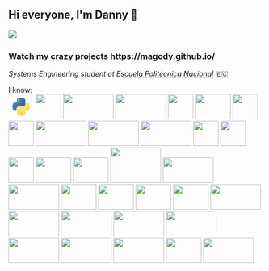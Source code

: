 ## Hi everyone, I'm Danny 👋


![](https://visitor-badge.glitch.me/badge?page_id=magody.magody)
<br />

### Watch my crazy projects https://magody.github.io/

*Systems Engineering student at [Escuela Politécnica Nacional](https://www.epn.edu.ec)* 🇪🇨

I know:
<br />
<img width="50" height="50" src="https://raw.githubusercontent.com/github/explore/80688e429a7d4ef2fca1e82350fe8e3517d3494d/topics/python/python.png">
<img width="50" height="50" src="https://upload.wikimedia.org/wikipedia/commons/thumb/c/cf/Angular_full_color_logo.svg/1200px-Angular_full_color_logo.svg.png">
<img width="100" height="50" src="https://sdtimes.com/wp-content/uploads/2018/03/spring-boot-490x257.png">
<img width="100" height="50" src="https://cms-assets.tutsplus.com/uploads/users/769/posts/25334/preview_image/get-started-with-laravel-6-400x277.png">
<img width="50" height="50" src="https://upload.wikimedia.org/wikipedia/commons/1/18/ISO_C%2B%2B_Logo.svg">
<img width="70" height="50" src="https://www.avenga.com/wp-content/uploads/2020/11/C-Sharp.png">
<img width="50" height="50" src="https://upload.wikimedia.org/wikipedia/commons/2/21/Matlab_Logo.png">
<img width="50" height="50" src="https://upload.wikimedia.org/wikipedia/commons/6/6a/Gnu-octave-logo.svg">
<img width="100" height="50" src="https://d1.awsstatic.com/asset-repository/products/amazon-rds/1024px-MySQL.ff87215b43fd7292af172e2a5d9b844217262571.png">
<img width="100" height="50" src="https://upload.wikimedia.org/wikipedia/commons/thumb/1/11/TensorFlowLogo.svg/1200px-TensorFlowLogo.svg.png">
<img width="100" height="50" src="https://upload.wikimedia.org/wikipedia/commons/thumb/d/d9/Node.js_logo.svg/1280px-Node.js_logo.svg.png">
<img width="50" height="50" src="https://miro.medium.com/max/816/1*TpbxEQy4ckB-g31PwUQPlg.png">
<img width="50" height="50" src="https://emanueleciriachi.net/wp-content/uploads/2019/01/logo-mongodb-png-mongodb-logo-png-400.png">
<img width="50" height="50" src="https://img.icons8.com/color/452/firebase.png">
<img width="70" height="50" src="https://upload.wikimedia.org/wikipedia/commons/thumb/3/35/Tux.svg/1200px-Tux.svg.png">
<img width="70" height="50" src="https://upload.wikimedia.org/wikipedia/commons/thumb/2/29/Postgresql_elephant.svg/1200px-Postgresql_elephant.svg.png">
<img width="100" height="70" src="https://killbill.io/wp-content/uploads/2014/11/docker1.png">
<img width="100" height="50" src="https://upload.wikimedia.org/wikipedia/commons/6/64/Android_logo_2019_%28stacked%29.svg">
<img width="100" height="50" src="https://upload.wikimedia.org/wikipedia/commons/thumb/2/27/PHP-logo.svg/2560px-PHP-logo.svg.png">
<img width="70" height="50" src="https://devopedia.org/images/article/45/8328.1526292163.svg">
<img width="70" height="50" src="https://cdn.pixabay.com/photo/2017/08/05/11/16/logo-2582747_960_720.png">
<img width="70" height="50" src="https://lh3.googleusercontent.com/proxy/Q9aarVeaehJb7YKExMb6-z_dIiV64EnJ869D__Z-noWi9KjLwO1rkv-noOtmmTPeO8go8FNqG8DqDYG_Q1Z5BHADVpwiQxCSJ_hHfnpRUjnZ5PpEdSABb6P0wJ6gekCnrRfNgIFW9w70">
<img width="70" height="50" src="https://c0.klipartz.com/pngpicture/23/261/sticker-png-responsive-web-design-boilerplate-text-html-template-boilerplate-code-world-wide-web-template-blue-text-trademark-logo.png">
<img width="100" height="50" src="https://encrypted-tbn0.gstatic.com/images?q=tbn:ANd9GcTUjwxX9qvo9UtGxFdIND6JgWOwdWvW6GxLfQkz-F85S0ICnL8gp_klnIHHq9cFp5uGiEg&usqp=CAU">
<img width="100" height="50" src="https://www.natmarchand.fr/wp-content/uploads/2018/05/asp.net_.jpg">
<img width="100" height="50" src="https://www.solvps.com/blog/wp-content/uploads/2014/08/newdotnetlogo_2.png">
<img width="100" height="50" src="https://seeklogo.com/images/S/sails-logo-7784E4A0F3-seeklogo.com.png">
<img width="100" height="50" src="https://i.blogs.es/53044d/java/1366_521.jpg">
<img width="100" height="50" src="https://avatao.com/file/2020/08/1_fnbqF0xNVwINs_RkygkX1g.png">
<img width="100" height="50" src="https://res.cloudinary.com/practicaldev/image/fetch/s--jh5laibJ--/c_imagga_scale,f_auto,fl_progressive,h_420,q_auto,w_1000/https://thepracticaldev.s3.amazonaws.com/i/mq33e4a63bduhbljfiop.png">
<img width="100" height="50" src="https://encrypted-tbn0.gstatic.com/images?q=tbn:ANd9GcSnog13dK4dIykc70-2lbAAx4_rGhwl2DM6hy0yA-j08OeqMqTAqAvfLPj-1gKiR5L-Wck&usqp=CAU">
<img width="70" height="50" src="https://encrypted-tbn0.gstatic.com/images?q=tbn:ANd9GcQYLE6aONJ2BzJ0Y62OtBCiZi8AWy1HnZiY15yuLf3ESBJ_XH3oV0g1R8QudiYcoEwlz3A&usqp=CAU">
<img width="100" height="50" src="https://i.blogs.es/4803e5/jenkins/840_560.png">







